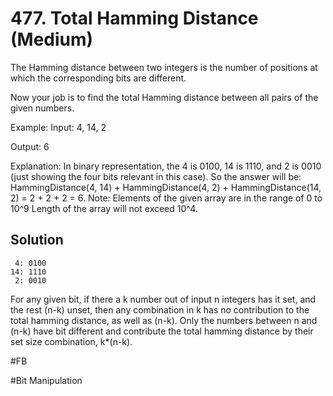 # 477. Total Hamming Distance (Medium)

The Hamming distance between two integers is the number of positions at which the corresponding bits are different.

Now your job is to find the total Hamming distance between all pairs of the given numbers.

Example:
Input: 4, 14, 2

Output: 6

Explanation: In binary representation, the 4 is 0100, 14 is 1110, and 2 is 0010 (just
showing the four bits relevant in this case). So the answer will be:
HammingDistance(4, 14) + HammingDistance(4, 2) + HammingDistance(14, 2) = 2 + 2 + 2 = 6.
Note:
Elements of the given array are in the range of 0 to 10^9
Length of the array will not exceed 10^4.

## Solution
```
 4: 0100
14: 1110
 2: 0010
```
For any given bit, if there a k number out of input n integers has it set, and the rest (n-k) unset, then any combination in k has no contribution to the total hamming distance, as well as (n-k). Only the numbers between n and (n-k) have bit different and contribute the total hamming distance by their set size combination, k*(n-k).

#FB

#Bit Manipulation 
